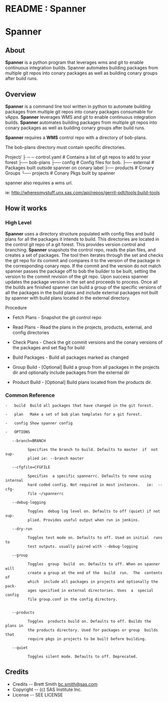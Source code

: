 # README : Spanner

Spanner 
=======

About
--------

**Spanner** is a python program that leverages wms and git to enable continuous 
integration builds. Spanner automates building packages from  multiple git repos 
into conary packages as well as building conary groups after build runs.

Overview
---------

**Spanner** is a command line tool written in python to automate building packages 
from multiple git repos into conary packages consumable for vApps. **Spanner** 
leverages WMS and git to enable continuous integration builds. **Spanner** 
automates building packages from  multiple git repos into conary packages 
as well as building conary groups after build runs.

**Spanner** requires a **WMS** control repo with a directory of bob-plans. 

The bob-plans directory must contain specific directories.

Project/
    ├ ─ ─ control.yaml # Contains a list of git repos to add to your forest
    ├── bob-plans
        ├── config # Config files for bob.
        ├── external # Packages built outside spanner on conary label
        ├── products # Conary Groups
        └── projects # Conary Pkgs built by spanner

spanner also requires a wms url.

ie:   http://wheresmystuff.unx.sas.com/api/repos/gerrit-pdt/tools:build-tools

How it works
-------------

### High Level

**Spanner** uses a directory structure populated with config files and build 
plans for all the packages it intends to build. This directories are located 
in the control git repo of a git forest. This provides version control and 
branching. **Spanner** snapshots the control repo, reads the plan files, and 
creates a set of packages. The tool then iterates through the set and checks 
the git repo for its commit and compares it to the version of the package in 
the corresponding conary repo. If the commit and the version do not match 
spanner passes the package off to bob the builder to be built, setting the 
version to the commit revision of the git repo. Upon success spanner updates 
the package version in the set and proceeds to process. Once all the builds 
are finished spanner can build a group of the specific versions of all the 
packages in the build plans and include external packages not built by spanner 
with build plans located in the external directory.

Procedure

* Fetch Plans       - Snapshot the git control repo

* Read Plans        - Read the plans in the projects, products, external, 
                        and config directories

* Check Plans       - Check the git commit versions and the conary versions of 
                        the packages and set flag for build

* Build Packages    - Build all packages marked as changed

* Group Build       - [Optional] Build a group from all packages in the projects 
                        dir and optionally include packages from the external dir

* Product Build     - [Optional] Build plans located from the products dir.


### Common Reference

    -   build  Build all packages that have changed in the git forest.

    -   plan   Make a set of bob plan templates for a git forest.

    -   config Show spanner config

    -   OPTIONS

       --branch=BRANCH

              Specifies the branch to build. Defaults to master  if  not  sup-
              plied ie: --branch master

       --cfgfile=CFGFILE

              Specifies  a specific spannerrc. Defaults to none using internal
              hard coded config. Not required in most instances.   ie:  --cfg-
              file ~/spannerrc

       --debug-logging

              Toggles  debug log level on. Defaults to off (quiet) if not sup-
              plied. Provides useful output when run in jenkins.

       --dry-run

              Toggles test mode on. Defaults to off. Used on initial  runs  to
              test outputs. usually paired with --debug-logging

       --group

              Toggles  group  build  on. Defaults to off. When on spanner will
              create a group at the end of the  build  run.  The  contents  of
              which  include all packages in projects and optionally the pack-
              ages specified in external directories. Uses  a  special  config
              file group.conf in the config directory.


       --products

              Toggles  products build on. Defaults to off. Builds the plans in
              the products directory. Used for packages or group  builds  that
              require pkgs in projects to be built before building.

       --quiet

              Toggles silent mode. Defaults to off. Deprecated.


Credits
--------

* Credits -- Brett Smith <bc.smith@sas.com> 
* Copyright -- (c) SAS Institute Inc.
* License -- SEE LICENSE

